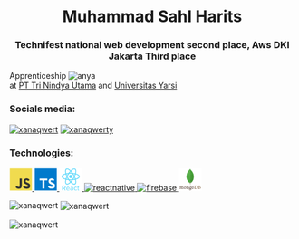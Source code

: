 <h1 align="center">Muhammad Sahl Harits</h1>
<h3 align="center">Technifest national web development second place, Aws DKI Jakarta Third place</h3>
<img align="right" alt="anya" width="400" src="https://media.tenor.com/2z7NVAVjM_YAAAAd/guts-berserk.gif"

Apprenticeship at [PT Tri Nindya Utama](https://www.banggasolution.com/) and [Universitas Yarsi](https://www.yarsi.ac.id/)

<h3 align="left">Socials media:</h3>
<p align="left">
<a href="https://twitter.com/xanaqwert" target="blank"><img align="center" src="https://raw.githubusercontent.com/rahuldkjain/github-profile-readme-generator/master/src/images/icons/Social/twitter.svg" alt="xanaqwert" height="30" width="40" /></a>
<a href="https://instagram.com/xanaqwerty" target="blank"><img align="center" src="https://raw.githubusercontent.com/rahuldkjain/github-profile-readme-generator/master/src/images/icons/Social/instagram.svg" alt="xanaqwerty" height="30" width="40" /></a>
</p>

<h3 align="left">Technologies:</h3>
<a href="https://developer.mozilla.org/en-US/docs/Web/JavaScript" target="_blank" rel="noreferrer"> <img src="https://raw.githubusercontent.com/devicons/devicon/master/icons/javascript/javascript-original.svg" alt="javascript" width="40" height="40"/> </a>
<a href="https://www.typescriptlang.org/" target="_blank" rel="noreferrer"> <img src="https://raw.githubusercontent.com/devicons/devicon/master/icons/typescript/typescript-original.svg" alt="typescript" width="40" height="40"/> </a> 
<a href="https://reactjs.org/" target="_blank" rel="noreferrer"> <img src="https://raw.githubusercontent.com/devicons/devicon/master/icons/react/react-original-wordmark.svg" alt="react" width="40" height="40"/> </a>
<a href="https://reactnative.dev/" target="_blank" rel="noreferrer"> <img src="https://reactnative.dev/img/header_logo.svg" alt="reactnative" width="40" height="40"/> </a> 
<a href="https://firebase.google.com/" target="_blank" rel="noreferrer"> <img src="https://www.vectorlogo.zone/logos/firebase/firebase-icon.svg" alt="firebase" width="40" height="40"/> </a>
<a href="https://www.mongodb.com/" target="_blank" rel="noreferrer"> <img src="https://raw.githubusercontent.com/devicons/devicon/master/icons/mongodb/mongodb-original-wordmark.svg" alt="mongodb" width="40" height="40"/> </a>   
<p align="left">   </p>

<p align="left"><img align="left" src="https://github-readme-stats.vercel.app/api/top-langs?username=xanaqwert&show_icons=true&locale=en&layout=compact" alt="xanaqwert" /></p>

<p align="left">&nbsp;<img align="center" src="https://github-readme-stats.vercel.app/api?username=xanaqwert&show_icons=true&locale=en" alt="xanaqwert" /></p>

<p align="left"><img align="center" src="https://github-readme-streak-stats.herokuapp.com/?user=xanaqwert&" alt="xanaqwert" /></p>

